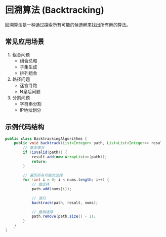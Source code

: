 # 回溯算法 (Backtracking)

回溯算法是一种通过探索所有可能的候选解来找出所有解的算法。

## 常见应用场景
1. 组合问题
   - 组合总和
   - 子集生成
   - 排列组合
2. 路径问题
   - 迷宫寻路
   - N皇后问题
3. 分割问题
   - 字符串分割
   - IP地址划分

## 示例代码结构
```java
public class BacktrackingAlgorithms {
    public void backtrack(List<Integer> path, List<List<Integer>> result, int[] nums) {
        // 基本情况
        if (isValid(path)) {
            result.add(new ArrayList<>(path));
            return;
        }
        
        // 遍历所有可能的选择
        for (int i = 0; i < nums.length; i++) {
            // 做选择
            path.add(nums[i]);
            
            // 递归
            backtrack(path, result, nums);
            
            // 撤销选择
            path.remove(path.size() - 1);
        }
    }
}
``` 